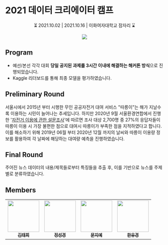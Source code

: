 # 2021 데이터 크리에이터 캠프
<p align="center"> ⏳ 2021.10.02 | 2021.10.16 | 이화여자대학교 잠자리 ⌛ </p>
<p align="center"><a href="http://creator.kbig.kr/"><img src="https://user-images.githubusercontent.com/63901494/137845544-dc611955-00f9-4f2e-8dc2-6dde2e62206c.png"></a></p>

## Program
* 예선/본선 각각 대회 **당일 공지된 과제를 3시간 이내에 해결하는 해커톤 방식**으로 진행되었습니다.
* Kaggle 리더보드를 통해 최종 모델을 평가하였습니다. 

## Preliminary Round
서울시에서 2015년 부터 시행한 무인 공공자전거 대여 서비스 "따릉이"는 해가 지날수록 이용하는 시민이 늘어나는 추세입니다. 하지만 2020년 9월 서울환경연합에서 진행한 '[자전거 이용에 관한 설문조사](http://ecoseoul.or.kr/archives/41430)'에 따르면 조사 대상 2,700명 중 27%의 응답자들이 따릉이 이용 시 가장 불편한 점으로 대여시 따릉이가 부족한 점을 지적하였다고 합니다. 이를 해소하기 위해 2019년 06월 부터 2020년 12월 까지의 날씨와 따릉이 이용량 정보를 활용하여 각 날짜에 해당하는 대여량 예측을 진행하였습니다. 

<!--
### Model
* LinearRegressor
* XGBoostRegressor
* LightGBMRegressor
  
### Optimization
* LightGBM
* Hyperparameter tuning - using optuna framework
  ```
  'colsample_bytree': 0.4,
  'learning_rate': 0.08,
  'max_depth': 5,
  'min_child_samples': 114,
  'num_leaves': 204,
  'reg_alpha': 0.0010251805749509925,
  'reg_lambda': 0.2671750951630589,
  'subsample': 1.0
  ```
* 10-Fold cross validation

### Result
R2 Score: 0.81940<br>
<img src="https://user-images.githubusercontent.com/63901494/139278440-acda6362-3f85-4991-9540-bc4c905c6021.png" width="300" height="300">
-->

## Final Round
주어진 뉴스 데이터의 내용/제목들로부터 특징들을 추출 후, 이를 기반으로 뉴스를 주제별로 분류하였습니다.

<!--
### Data
[AI-Hub 문서요약 텍스트](https://aihub.or.kr/aidata/8054)

### Model
* LSTM
* GRU
* KoBERT

# Optimization
* Dropout 추가
* Weight Decay 적용

### Result

## Reference 
* [SKTBrain/Kobert](https://github.com/SKTBrain/KoBERT)
-->


## Members
<table>
  <tr>
    <td align="center"><a href="https://github.com/Taehee-K"><img src="https://user-images.githubusercontent.com/63901494/129619988-1a959834-313c-443c-84c2-4fc2db8ef8f6.jpg" width="100" height="100"><br /><sub><b>김태희</b></sub></td>
    <td align="center"><a href="https://github.com/SK-jeong"><img src="https://user-images.githubusercontent.com/63901494/129582209-1d1d194e-cf3e-48d6-b097-35a7b855a683.jpg" width="100" height="100"><br /><sub><b>정성경</b></sub></td>
    <td align="center"><a href="https://github.com/jyjy318"><img src="https://user-images.githubusercontent.com/63901494/139084437-17d8f084-ee9c-4d20-b52a-e71f57a48991.png" width="100" height="100"><br /><sub><b>문지예</b></sub></td>
    <td align="center"><a href="https://github.com/YuKyeong97"><img src="https://user-images.githubusercontent.com/63901494/139084338-c1ff0768-8258-49d0-9628-66943e958814.png" width="100" height="100"><br /><sub><b>한유경</b></sub></td>
  </tr>
</table>

<!--
## Structure
-->